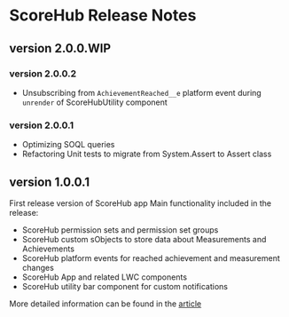 # ScoreHub Release Notes

## version 2.0.0.WIP
### version 2.0.0.2
- Unsubscribing from `AchievementReached__e` platform event during `unrender` of ScoreHubUtility component

### version 2.0.0.1
- Optimizing SOQL queries 
- Refactoring Unit tests to migrate from System.Assert to Assert class

## version 1.0.0.1
First release version of ScoreHub app
Main functionality included in the release:
- ScoreHub permission sets and permission set groups
- ScoreHub custom sObjects to store data about Measurements and Achievements
- ScoreHub platform events for reached achievement and measurement changes
- ScoreHub App and related LWC components
- ScoreHub utility bar component for custom notifications

More detailed information can be found in the [article](https://www.linkedin.com/pulse/gameforce-part-7-mvp-fedir-kryvyi-sqkyf/?trackingId=dKd2vpClQCGbSjQrzyrKcA%3D%3D)